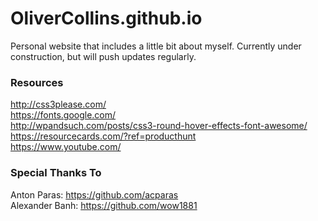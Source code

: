 # OliverCollins.github.io

Personal website that includes a little bit about myself. Currently under construction, but will push updates regularly. <br />

### Resources

http://css3please.com/ <br />
https://fonts.google.com/ <br />
http://wpandsuch.com/posts/css3-round-hover-effects-font-awesome/ <br />
https://resourcecards.com/?ref=producthunt <br />
https://www.youtube.com/

### Special Thanks To

Anton Paras: https://github.com/acparas <br />
Alexander Banh: https://github.com/wow1881
